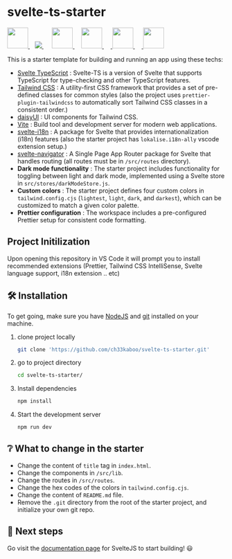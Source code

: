 # svelte-ts-starter

<a href="https://svelte.dev/" target="_blank"> <img src="https://img.icons8.com/doodle/344/svetle.png" height="48" width="48"/> </a> &nbsp;&nbsp;
<a href="http://tailwindcss.com/" target="_blank"> <img src="https://img.icons8.com/color/48/000000/tailwindcss.png"/> </a> &nbsp;&nbsp;&nbsp;&nbsp;
<a href="https://daisyui.com/" target="_blank"> <img src="https://github.githubassets.com/images/icons/emoji/unicode/1f33c.png" height="48" width="48"/> </a> &nbsp;&nbsp;&nbsp;
<a href="https://vitejs.dev/" target="_blank"> <img src="https://i.ibb.co/cXwTQTF/vite.png" height="48" width="48"/> </a> &nbsp;&nbsp;&nbsp;&nbsp;<a href="https://github.com/kaisermann/svelte-i18n" target="_blank"> <img src="https://i.ibb.co/M1KjFS5/i18n.png" height="48" width="48"/> </a> &nbsp;&nbsp;&nbsp;&nbsp;<a href="https://prettier.io/" target="_blank"> <img src="https://cdn.freebiesupply.com/logos/large/2x/prettier-2-logo-svg-vector.svg" height="48" width="48"/> </a>

This is a starter template for building and running an app using these techs:

-   [Svelte TypeScript](https://svelte.dev/blog/svelte-and-typescript) : Svelte-TS is a version of Svelte that supports TypeScript for type-checking and other TypeScript features.
-   [Tailwind CSS](https://tailwindcss.com/) : A utility-first CSS framework that provides a set of pre-defined classes for common styles (also the project uses `prettier-plugin-tailwindcss` to automatically sort Tailwind CSS classes in a consistent order.)
-   [daisyUI](https://daisyui.com/) : UI components for Tailwind CSS.
-   [Vite](https://vitejs.dev/) : Build tool and development server for modern web applications.
-   [svelte-i18n](https://github.com/kaisermann/svelte-i18n) : A package for Svelte that provides internationalization (i18n) features (also the starter project has `lokalise.i18n-ally` vscode extension setup.)
-   [svelte-navigator](https://github.com/mefechoel/svelte-navigator) : A Single Page App Router package for Svelte that handles routing (all routes must be in `/src/routes` directory).
-   **Dark mode functionality** : The starter project includes functionality for toggling between light and dark mode, implemented using a Svelte store in `src/stores/darkModeStore.js`.
-   **Custom colors** : The starter project defines four custom colors in `tailwind.config.cjs` (`lightest`, `light`, `dark`, and `darkest`), which can be customized to match a given color palette.
-   **Prettier configuration** : The workspace includes a pre-configured Prettier setup for consistent code formatting.

## Project Initilization

Upon opening this repository in VS Code it will prompt you to install recommended extensions (Prettier, Tailwind CSS IntelliSense, Svelte language support, i18n extension .. etc)

## 🛠 Installation

To get going, make sure you have [NodeJS](https://nodejs.org/en/) and [git](https://git-scm.com/book/en/v2/Getting-Started-Installing-Git) installed on your machine.

1. clone project locally

    ```sh
    git clone 'https://github.com/ch33kaboo/svelte-ts-starter.git'
    ```

2. go to project directory

    ```sh
    cd svelte-ts-starter/
    ```

3. Install dependencies

    ```sh
    npm install
    ```

4. Start the development server

    ```sh
    npm run dev
    ```

## :grey_question: What to change in the starter

-   Change the content of `title` tag in `index.html`.
-   Change the components in `/src/lib`.
-   Change the routes in `/src/routes`.
-   Change the hex codes of the colors in `tailwind.config.cjs`.
-   Change the content of `README.md` file.
-   Remove the `.git` directory from the root of the starter project, and initialize your own git repo.

## 🚀 Next steps

Go visit the [documentation page](https://svelte.dev/docs) for SvelteJS to start building! :smiley:

<!--
Made with 🖤 by ch33kaboo
-->
